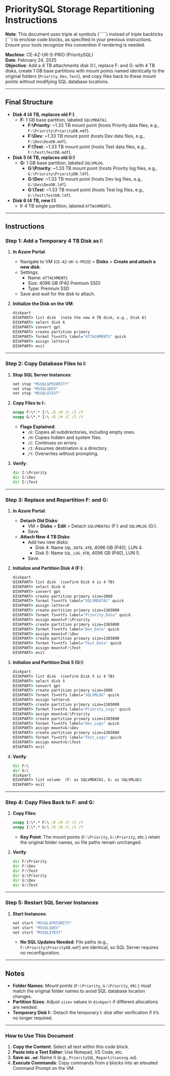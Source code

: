 # PrioritySQL Storage Repartitioning Instructions

**Note**: This document uses triple at symbols (`````) instead of triple backticks (```) to enclose code blocks, as specified in your previous instructions. Ensure your tools recognize this convention if rendering is needed.

**Machine**: CE-AZ-UK-S-PRIO (PrioritySQL)  
**Date**: February 24, 2025  
**Objective**: Add a 4 TB attachments disk (I:), replace F: and G: with 4 TB disks, create 1 GB base partitions with mount points named identically to the original folders (`Priority`, `Dev`, `Test`), and copy files back to these mount points without modifying SQL database locations.

---

## Final Structure

- **Disk 4 (4 TB, replaces old F:)**  
  - **F:** 1 GB base partition, labeled `SQLVMDATA1`.  
    - **F:\Priority**: ~1.33 TB mount point (hosts Priority data files, e.g., `F:\Priority\PriorityDB.mdf`).  
    - **F:\Dev**: ~1.33 TB mount point (hosts Dev data files, e.g., `F:\Dev\DevDB.mdf`).  
    - **F:\Test**: ~1.33 TB mount point (hosts Test data files, e.g., `F:\Test\TestDB.mdf`).  
- **Disk 5 (4 TB, replaces old G:)**  
  - **G:** 1 GB base partition, labeled `SQLVMLOG`.  
    - **G:\Priority**: ~1.33 TB mount point (hosts Priority log files, e.g., `G:\Priority\PriorityDB.ldf`).  
    - **G:\Dev**: ~1.33 TB mount point (hosts Dev log files, e.g., `G:\Dev\DevDB.ldf`).  
    - **G:\Test**: ~1.33 TB mount point (hosts Test log files, e.g., `G:\Test\TestDB.ldf`).  
- **Disk 6 (4 TB, new I:)**  
  - **I:** 4 TB single partition, labeled `ATTACHMENTS`.

---

## Instructions

### Step 1: Add a Temporary 4 TB Disk as I:

1. **In Azure Portal**:  
   - Navigate to VM (`CE-AZ-UK-S-PRIO`) > **Disks** > **Create and attach a new disk**.  
   - Settings:  
     - Name: `ATTACHMENTS`  
     - Size: 4096 GB (P40 Premium SSD)  
     - Type: Premium SSD  
   - Save and wait for the disk to attach.

2. **Initialize the Disk on the VM**:  
   ```cmd
   diskpart
   DISKPART> list disk  (note the new 4 TB disk, e.g., Disk 6)
   DISKPART> select disk 6
   DISKPART> convert gpt
   DISKPART> create partition primary
   DISKPART> format fs=ntfs label="ATTACHMENTS" quick
   DISKPART> assign letter=I
   DISKPART> exit
   ```

---

### Step 2: Copy Database Files to I:

1. **Stop SQL Server Instances**:  
   ```cmd
   net stop "MSSQL$PRIORITY"
   net stop "MSSQL$DEV"
   net stop "MSSQL$TEST"
   ```

2. **Copy Files to I:**:  
   ```cmd
   xcopy F:\*.* I:\ /E /H /C /I /Y
   xcopy G:\*.* I:\ /E /H /C /I /Y
   ```  
   - **Flags Explained**:  
     - `/E`: Copies all subdirectories, including empty ones.  
     - `/H`: Copies hidden and system files.  
     - `/C`: Continues on errors.  
     - `/I`: Assumes destination is a directory.  
     - `/Y`: Overwrites without prompting.

3. **Verify**:  
   ```cmd
   dir I:\Priority
   dir I:\Dev
   dir I:\Test
   ```

---

### Step 3: Replace and Repartition F: and G:

1. **In Azure Portal**:  
   - **Detach Old Disks**:  
     - VM > **Disks** > **Edit** > Detach `SQLVMDATA1` (F:) and `SQLVMLOG` (G:).  
     - Save.  
   - **Attach New 4 TB Disks**:  
     - Add two new disks:  
       - Disk 4: Name `SQL_DATA_4TB`, 4096 GB (P40), LUN 4.  
       - Disk 5: Name `SQL_LOG_4TB`, 4096 GB (P40), LUN 5.  
     - Save.

2. **Initialize and Partition Disk 4 (F:)**:  
   ```cmd
   diskpart
   DISKPART> list disk  (confirm Disk 4 is 4 TB)
   DISKPART> select disk 4
   DISKPART> convert gpt
   DISKPART> create partition primary size=1000
   DISKPART> format fs=ntfs label="SQLVMDATA1" quick
   DISKPART> assign letter=F
   DISKPART> create partition primary size=1365000
   DISKPART> format fs=ntfs label="Priority_Data" quick
   DISKPART> assign mount=F:\Priority
   DISKPART> create partition primary size=1365000
   DISKPART> format fs=ntfs label="Dev_Data" quick
   DISKPART> assign mount=F:\Dev
   DISKPART> create partition primary size=1365000
   DISKPART> format fs=ntfs label="Test_Data" quick
   DISKPART> assign mount=F:\Test
   DISKPART> exit
   ```

3. **Initialize and Partition Disk 5 (G:)**:  
   ```cmd
   diskpart
   DISKPART> list disk  (confirm Disk 5 is 4 TB)
   DISKPART> select disk 5
   DISKPART> convert gpt
   DISKPART> create partition primary size=1000
   DISKPART> format fs=ntfs label="SQLVMLOG" quick
   DISKPART> assign letter=G
   DISKPART> create partition primary size=1365000
   DISKPART> format fs=ntfs label="Priority_Logs" quick
   DISKPART> assign mount=G:\Priority
   DISKPART> create partition primary size=1365000
   DISKPART> format fs=ntfs label="Dev_Logs" quick
   DISKPART> assign mount=G:\Dev
   DISKPART> create partition primary size=1365000
   DISKPART> format fs=ntfs label="Test_Logs" quick
   DISKPART> assign mount=G:\Test
   DISKPART> exit
   ```

4. **Verify**:  
   ```cmd
   dir F:\
   dir G:\
   diskpart
   DISKPART> list volume  (F: as SQLVMDATA1, G: as SQLVMLOG)
   DISKPART> exit
   ```

---

### Step 4: Copy Files Back to F: and G:

1. **Copy Files**:  
   ```cmd
   xcopy I:\*.* F:\ /E /H /C /I /Y
   xcopy I:\*.* G:\ /E /H /C /I /Y
   ```  
   - **Key Point**: The mount points (`F:\Priority`, `G:\Priority`, etc.) retain the original folder names, so file paths remain unchanged.

2. **Verify**:  
   ```cmd
   dir F:\Priority
   dir F:\Dev
   dir F:\Test
   dir G:\Priority
   dir G:\Dev
   dir G:\Test
   ```

---

### Step 5: Restart SQL Server Instances

1. **Start Instances**:  
   ```cmd
   net start "MSSQL$PRIORITY"
   net start "MSSQL$DEV"
   net start "MSSQL$TEST"
   ```  
   - **No SQL Updates Needed**: File paths (e.g., `F:\Priority\PriorityDB.mdf`) are identical, so SQL Server requires no reconfiguration.

---

## Notes

- **Folder Names**: Mount points (`F:\Priority`, `G:\Priority`, etc.) must match the original folder names to avoid SQL database location changes.  
- **Partition Sizes**: Adjust `size=` values in `diskpart` if different allocations are needed.  
- **Temporary Disk I:**: Detach the temporary I: disk after verification if it’s no longer required.

---

### How to Use This Document

1. **Copy the Content**: Select all text within this code block.  
2. **Paste into a Text Editor**: Use Notepad, VS Code, etc.  
3. **Save as `.md`**: Name it (e.g., `PrioritySQL_Repartitioning.md`).  
4. **Execute Commands**: Copy commands from `@` blocks into an elevated Command Prompt on the VM.